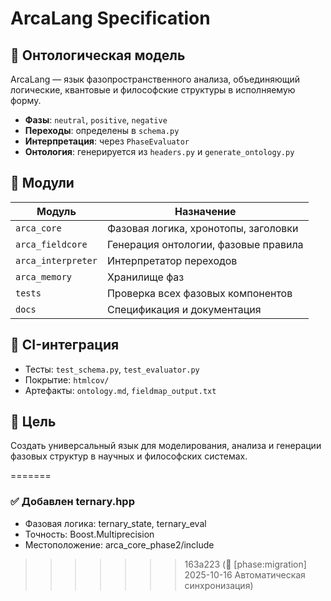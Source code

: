 #
# ArcaLang Specification

## 🧠 Онтологическая модель

ArcaLang — язык фазопространственного анализа, объединяющий логические, квантовые и философские структуры в исполняемую форму.

- **Фазы**: `neutral`, `positive`, `negative`
- **Переходы**: определены в `schema.py`
- **Интерпретация**: через `PhaseEvaluator`
- **Онтология**: генерируется из `headers.py` и `generate_ontology.py`

## 🧩 Модули

| Модуль              | Назначение                                 |
|---------------------|--------------------------------------------|
| `arca_core`         | Фазовая логика, хронотопы, заголовки       |
| `arca_fieldcore`    | Генерация онтологии, фазовые правила       |
| `arca_interpreter`  | Интерпретатор переходов                    |
| `arca_memory`       | Хранилище фаз                              |
| `tests`             | Проверка всех фазовых компонентов          |
| `docs`              | Спецификация и документация                |

## 🔁 CI-интеграция

- Тесты: `test_schema.py`, `test_evaluator.py`
- Покрытие: `htmlcov/`
- Артефакты: `ontology.md`, `fieldmap_output.txt`

## 🔮 Цель

Создать универсальный язык для моделирования, анализа и генерации фазовых структур в научных и философских системах.

=======
### ✅ Добавлен ternary.hpp
- Фазовая логика: ternary_state, ternary_eval
- Точность: Boost.Multiprecision
- Местоположение: arca_core_phase2/include
>>>>>>> 163a223 (🧩 [phase:migration] 2025-10-16 Автоматическая синхронизация)

